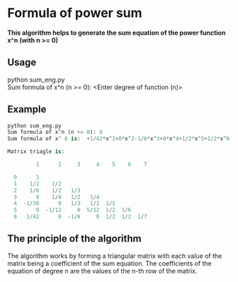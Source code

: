 # Formula of power sum 
**This algorithm helps to generate the sum equation of the power function x^n (with n >= 0)**

## Usage
python sum_eng.py\
Sum formula of x^n (n >= 0): <Enter degree of function (n)>
## Example
```python
python sum_eng.py
Sum formula of x^n (n >= 0): 6
Sum formula of x^ 6 is:  +1/42*x^1+0*x^2-1/6*x^3+0*x^4+1/2*x^5+1/2*x^6+1/7*x^7

Matrix triagle is:

         1      2     3     4    5    6    7

  0      1
  1    1/2    1/2
  2    1/6    1/2   1/3
  3      0    1/4   1/2   1/4
  4  -1/30      0   1/3   1/2  1/5
  5      0  -1/12     0  5/12  1/2  1/6
  6   1/42      0  -1/6     0  1/2  1/2  1/7
```


## The principle of the algorithm
The algorithm works by forming a triangular matrix with each value of the matrix being a coefficient of the sum equation. The coefficients of the equation of degree n are the values of the n-th row of the matrix.

